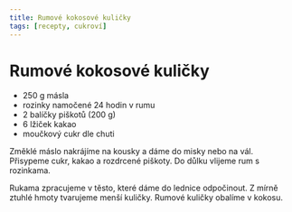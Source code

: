 ```yaml
---
title: Rumové kokosové kuličky
tags: [recepty, cukroví]
---
```


# Rumové kokosové kuličky

* 250 g másla
* rozinky namočené 24 hodin v rumu
* 2 balíčky piškotů (200 g)
* 6 lžiček kakao
* moučkový cukr dle chuti

Změklé máslo nakrájíme na kousky a dáme do misky nebo na vál. Přisypeme cukr,
kakao a rozdrcené piškoty. Do důlku vlijeme rum s rozinkama.

Rukama zpracujeme v těsto, které dáme do lednice odpočinout. Z mírně ztuhlé
hmoty tvarujeme menší kuličky. Rumové kuličky obalíme v kokosu.
